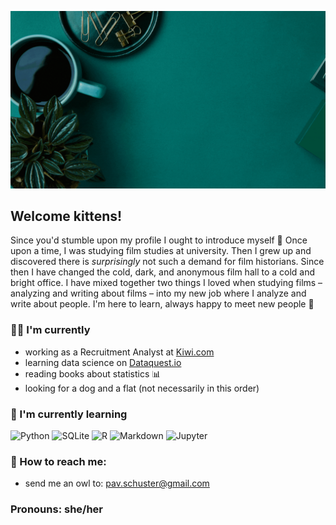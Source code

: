 <!--
**Pav-Ini/Pav-Ini** is a ✨ _special_ ✨ repository because its `README.md` (this file) appears on your GitHub profile.

[![Typing SVG](https://readme-typing-svg.herokuapp.com/?lines=First+line+of+text;Second+line+of+text)](https://git.io/typing-svg)

Here are some ideas to get you started:

- 🔭 I’m currently working on ...
- 🌱 I’m currently learning ...
- 👯 I’m looking to collaborate on ...
- 🤔 I’m looking for help with ...
- 💬 Ask me about ...
- 📫 How to reach me: ...
- 😄 Pronouns: ...
- ⚡ Fun fact: ...
-->

![Welcome message!](https://github.com/Pav-Ini/Pav-Ini/blob/main/meow%20there.gif?raw=true "Welcome kittens")

## Welcome kittens!
Since you'd stumble upon my profile I ought to introduce myself 👋
Once upon a time, I was studying film studies at university. Then I grew up and discovered there is *surprisingly* not such a demand for film historians. Since then I have changed the cold, dark, and anonymous film hall to a cold and bright office. I have mixed together two things I loved when studying films – analyzing and writing about films – into my new job where I analyze and write about people.
I'm here to learn, always happy to meet new people 🌈

### 👩‍💻 I'm currently 
- working as a Recruitment Analyst at [Kiwi.com](https://jobs.kiwi.com)
- learning data science on [Dataquest.io](https://www.dataquest.io/)
- reading books about statistics 📊
- looking for a dog and a flat (not necessarily in this order)

### 🌱 I'm currently learning 
<img alt="Python" src="https://img.shields.io/badge/python-%2314354C.svg?&style=plastic&logo=appveyor&logo=python&logoColor=white"/> <img alt="SQLite" src ="https://img.shields.io/badge/sqlite-%2307405e.svg?&style=plastic&logo=appveyor&logo=sqlite&logoColor=white"/> <img alt="R" src="https://img.shields.io/badge/r-%23276DC3.svg?&style=plastic&logo=appveyor&logo=r&logoColor=white"/> <img alt="Markdown" src="https://img.shields.io/badge/markdown-%23000000.svg?&style=plastic&logo=appveyor&logo=markdown&logoColor=white"/> <img alt="Jupyter" src="https://img.shields.io/badge/Jupyter-%23F37626.svg?&style=plastic&logo=appveyor&logo=Jupyter&logoColor=white" />

### 🦉 How to reach me:
- send me an owl to: pav.schuster@gmail.com

### Pronouns: she/her
